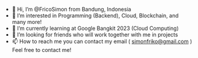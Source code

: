- 👋 Hi, I’m @FricoSimon from Bandung, Indonesia
- 👀 I’m interested in Programming (Backend), Cloud, Blockchain, and many more!
- 🌱 I’m currently learning at Google Bangkit 2023 (Cloud Computing)
- 💞️ I’m looking for friends who will work together with me in projects
- 📫 How to reach me you can contact my email ( simonfriko@gmail.com ) Feel free to contact me!

<!---
FricoSimon/FricoSimon is a ✨ special ✨ repository because its `README.md` (this file) appears on your GitHub profile.
You can click the Preview link to take a look at your changes.
--->
